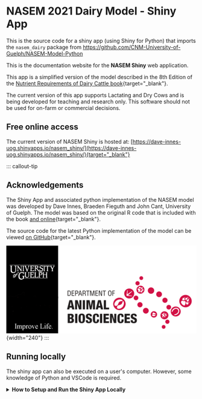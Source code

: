 # NASEM 2021 Dairy Model - Shiny App
This is the source code for a shiny app (using Shiny for Python) that imports the `nasem_dairy` package from https://github.com/CNM-University-of-Guelph/NASEM-Model-Python


This is the documentation website for the **NASEM Shiny** web application.

This app is a simplified version of the model described in the 8th Edition of the [Nutrient Requirements of Dairy Cattle book](https://www.nationalacademies.org/our-work/nutrient-requirements-of-dairy-cattle-8th-edition){target="_blank"}.

The current version of this app supports Lactating and Dry Cows and is being developed for teaching and research only. This software should not be used for on-farm or commercial decisions.

## Free online access

The current version of NASEM Shiny is hosted at: [https://dave-innes-uog.shinyapps.io/nasem_shiny/](https://dave-innes-uog.shinyapps.io/nasem_shiny/){target="_blank"}

::: callout-tip
## Acknowledgements

The Shiny App and associated python implementation of the NASEM model was developed by Dave Innes, Braeden Fieguth and John Cant, University of Guelph. The model was based on the original R code that is included with the book [and online](https://nap.nationalacademies.org/resource/25806/Installation_Instructions_NASEM_Dairy8.pdf){target="_blank"}.

The source code for the latest Python implementation of the model can be viewed [on GitHub](https://github.com/CNM-University-of-Guelph/NASEM-Model-Python){target="_blank"}.

<!-- Custom image inclusion; ensure the path is correct -->

![](/media/absc_logo.png){width="240"}
:::

## Running locally

The shiny app can also be executed on a user's computer. However, some knowledge of Python and VSCode is required. 
<details>

<summary><strong>How to Setup and Run the Shiny App Locally</strong></summary>

### Step 1: Install Git

1.  Open a terminal or command prompt.

2.  For macOS, install Git using Homebrew:

    ``` bash
    brew install git
    ```

    For Ubuntu/Debian-based Linux distributions, install Git using apt:

    ``` bash
    sudo apt-get update
    sudo apt-get install git
    ```

    For Windows, download and install the Git executable from [git-scm.com](https://git-scm.com).

### Step 2: Clone the Repository

1.  Open your terminal or command prompt.

2.  Navigate to the directory where you want to clone the repository.

3.  Run the following command

    ``` bash
    git clone https://github.com/CNM-University-of-Guelph/NASEM-shiny.git
    ```

### Step 3: Set Up the Conda Environment

1.  Navigate into the cloned repository directory:

    ``` bash
    cd NASEM-shiny
    ```

2.  Create a new conda environment and install the required packages:

    ``` bash
    conda create --name NASEM_env --file requirements.txt
    ```

3.  Activate the newly created environment:

    ``` bash
    conda activate NASEM_env
    ```

### Step 4: Install VSCode Shiny Extension

1.  Open Visual Studio Code ([https://code.visualstudio.com/](https://code.visualstudio.com/){target="_blank"})
2.  Go to the Extensions view by clicking on the square icon on the sidebar or pressing `Ctrl+Shift+X`.
3.  Search for "Shiny".
4.  Click on the install button next to the extension.

### Step 5: Run the Shiny App Locally

1.  In VSCode, open the folder containing the cloned Shiny for Python application.
2.  Open `app.py`
3.  Open a new terminal and ensure your conda environment is activated.
4.  Press the play {{< fa play >}} button at the top right corner of app.py to run the shiny app

</details>
